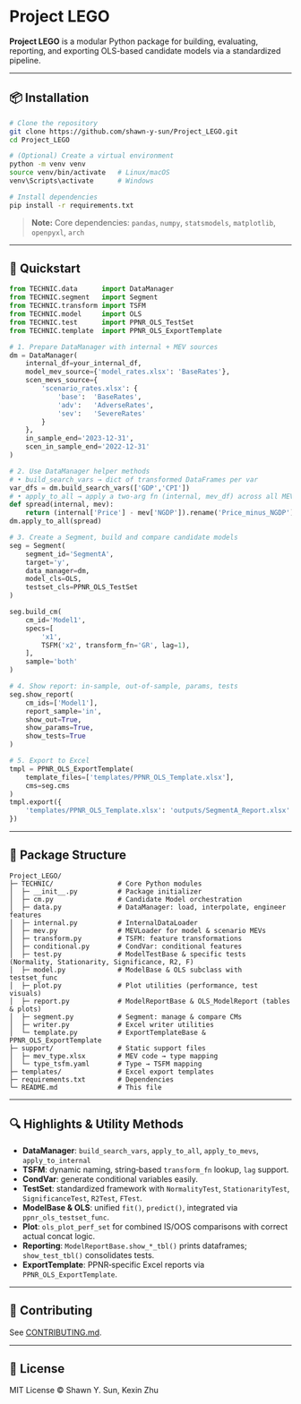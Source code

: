 # Project LEGO

**Project LEGO** is a modular Python package for building, evaluating, reporting, and exporting OLS-based candidate models via a standardized pipeline.

---

## 📦 Installation

```bash
# Clone the repository
git clone https://github.com/shawn-y-sun/Project_LEGO.git
cd Project_LEGO

# (Optional) Create a virtual environment
python -m venv venv
source venv/bin/activate   # Linux/macOS
venv\Scripts\activate      # Windows

# Install dependencies
pip install -r requirements.txt
```

> **Note:** Core dependencies: `pandas`, `numpy`, `statsmodels`, `matplotlib`, `openpyxl`, `arch`

---

## 🚀 Quickstart

```python
from TECHNIC.data      import DataManager
from TECHNIC.segment   import Segment
from TECHNIC.transform import TSFM
from TECHNIC.model     import OLS
from TECHNIC.test      import PPNR_OLS_TestSet
from TECHNIC.template  import PPNR_OLS_ExportTemplate

# 1. Prepare DataManager with internal + MEV sources
dm = DataManager(
    internal_df=your_internal_df,
    model_mev_source={'model_rates.xlsx': 'BaseRates'},
    scen_mevs_source={
        'scenario_rates.xlsx': {
            'base':  'BaseRates',
            'adv':   'AdverseRates',
            'sev':   'SevereRates'
        }
    },
    in_sample_end='2023-12-31',
    scen_in_sample_end='2022-12-31'
)

# 2. Use DataManager helper methods
# • build_search_vars → dict of transformed DataFrames per var
var_dfs = dm.build_search_vars(['GDP','CPI'])
# • apply_to_all → apply a two-arg fn (internal, mev_df) across all MEVs
def spread(internal, mev):
    return (internal['Price'] - mev['NGDP']).rename('Price_minus_NGDP')
dm.apply_to_all(spread)

# 3. Create a Segment, build and compare candidate models
seg = Segment(
    segment_id='SegmentA',
    target='y',
    data_manager=dm,
    model_cls=OLS,
    testset_cls=PPNR_OLS_TestSet
)

seg.build_cm(
    cm_id='Model1',
    specs=[
        'x1',
        TSFM('x2', transform_fn='GR', lag=1),
    ],
    sample='both'
)

# 4. Show report: in-sample, out-of-sample, params, tests
seg.show_report(
    cm_ids=['Model1'],
    report_sample='in',
    show_out=True,
    show_params=True,
    show_tests=True
)

# 5. Export to Excel
tmpl = PPNR_OLS_ExportTemplate(
    template_files=['templates/PPNR_OLS_Template.xlsx'],
    cms=seg.cms
)
tmpl.export({
    'templates/PPNR_OLS_Template.xlsx': 'outputs/SegmentA_Report.xlsx'
})
```

---

## 📂 Package Structure

```
Project_LEGO/
├─ TECHNIC/                # Core Python modules
│  ├─ __init__.py          # Package initializer
│  ├─ cm.py                # Candidate Model orchestration
│  ├─ data.py              # DataManager: load, interpolate, engineer features
│  ├─ internal.py          # InternalDataLoader
│  ├─ mev.py               # MEVLoader for model & scenario MEVs
│  ├─ transform.py         # TSFM: feature transformations
│  ├─ conditional.py       # CondVar: conditional features
│  ├─ test.py              # ModelTestBase & specific tests (Normality, Stationarity, Significance, R2, F)
│  ├─ model.py             # ModelBase & OLS subclass with testset_func
│  ├─ plot.py              # Plot utilities (performance, test visuals)
│  ├─ report.py            # ModelReportBase & OLS_ModelReport (tables & plots)
│  ├─ segment.py           # Segment: manage & compare CMs
│  ├─ writer.py            # Excel writer utilities
│  └─ template.py          # ExportTemplateBase & PPNR_OLS_ExportTemplate
├─ support/                # Static support files
│  ├─ mev_type.xlsx        # MEV code → type mapping
│  └─ type_tsfm.yaml       # Type → TSFM mapping
├─ templates/              # Excel export templates
├─ requirements.txt        # Dependencies
└─ README.md               # This file
```

---

## 🔍 Highlights & Utility Methods

* **DataManager**: `build_search_vars`, `apply_to_all`, `apply_to_mevs`, `apply_to_internal`
* **TSFM**: dynamic naming, string‐based `transform_fn` lookup, `lag` support.
* **CondVar**: generate conditional variables easily.
* **TestSet**: standardized framework with `NormalityTest`, `StationarityTest`, `SignificanceTest`, `R2Test`, `FTest`.
* **ModelBase & OLS**: unified `fit()`, `predict()`, integrated via `ppnr_ols_testset_func`.
* **Plot**: `ols_plot_perf_set` for combined IS/OOS comparisons with correct actual concat logic.
* **Reporting**: `ModelReportBase.show_*_tbl()` prints dataframes; `show_test_tbl()` consolidates tests.
* **ExportTemplate**: PPNR‐specific Excel reports via `PPNR_OLS_ExportTemplate`.

---

## 🤝 Contributing

See [CONTRIBUTING.md](CONTRIBUTING.md).

---

## 📄 License

MIT License © Shawn Y. Sun, Kexin Zhu